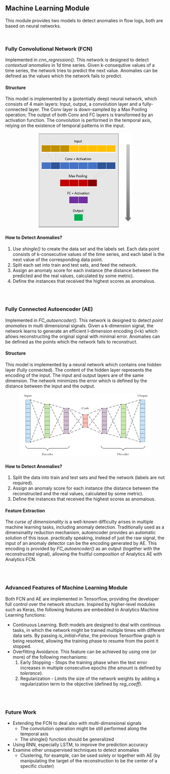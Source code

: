 ## Machine Learning Module
This module provides two models to detect anomalies in flow logs, both are based on neural networks.

<br/>

### Fully Convolutional Network (FCN)
Implemented in *cnn_regression()*. This network is designed to detect *contextual anomalies* in 1d time series. Given k-consequtive values of a time series, the network tries to predict the next value. Anomalies can be defined as the values which the network fails to predict.

#### Structure
This model is implemented by a (potentially deep) neural network, which consists of 4 main layers: Input, output, a convolution layer 
and a fully-connected layer. The Conv layer is down-sampled by a Max Pooling operation; The output of both Conv and FC layers is transformed by an activation function. The convolution is performed in the temporal axis, relying on the existence of temporal patterns
in the input. 

<p align="center">
  <img width="300" height="300" src="images/structure.png"
</p> 

#### How to Detect Anomalies?
1. Use *shingle()* to create the data set and the labels set. Each data point consists of k-consecutive values of the time series,
and each label is the next value of the corresponding data point.  
2. Split each set into train and test sets, and feed the network.  
3. Assign an anomaly score for each instance (the distance between the predicted and the real values, calculated by some metric).  
4. Define the instances that received the highest scores as anomalous.

<br/>
<br/>

### Fully Connected Autoencoder (AE)
Implemented in *FC_autoencoder()*. This network is designed to detect *point anomalies* in multi dimensional signals. Given a k-dimension signal, the network learns to generate an efficient l-dimension encoding (l<k) which allows reconstructing the original signal with minimal error. Anomalies can be defined as the points which the network fails to reconstruct. 

#### Structure
This model is implemented by a neural network which contains one hidden layer (fully connected). The content of the hidden layer represents the encoding of the input. The input and output layers are of the same dimension. The network minimizes the error which is defined by the distance between the input and the output.

<p align="center">
  <img width="420" height="200" src="images/ae.png"
</p> 

#### How to Detect Anomalies? 
1. Split the data into train and test sets and feed the network (labels are not required).  
2. Assign an anomaly score for each instance (the distance between the reconstructed and the real values, calculated by some metric).  
3. Define the instances that received the highest scores as anomalous.

#### Feature Extraction
The *curse of dimensionality* is a well-known difficulty arises in multiple machine learning tasks, including anomaly detection. Traditionally used as a dimensinality reduction mechanism, autoencoder provides an automatic solution of this issue. practically speaking, instead of just the raw signal, the input of an anomaly detector can be the encoding generated by AE. This encoding is provided by *FC_autoencoder()* as an output (together with the reconstructed signal), allowing the fruitful composition of Analytics AE with Analytics FCN.

<br/>
<br/>

### Advanced Features of Machine Learning Module
Both FCN and AE are implemented in Tensorflow, providing the developer full control over the network structure. 
Inspired by higher-level modules such as Keras, the following features are embedded in Analytics Machine Learning functions:
* Continuous Learning. Both models are designed to deal with continous tasks, in which the network might be trained multiple times
with different data sets. By passing *is_initial=False*, the previous Tensorflow graph is being resotred, allowing the training phase
to resume from the point it stopped.
* Overfitting Avoidance. This feature can be achieved by using one (or more) of the following mechanisms:
  1. Early Stopping - Stops the training phase when the test error increases in multiple consecutive epochs (the amount is defined by *tolerance*).
  2. Regularization - Limits the size of the network weights by adding a regularization term to the objective (defined by *reg_coeff*).
  
<br/>
<br/>

### Future Work
* Extending the FCN to deal also with multi-dimsnsional signals
  * The convolution operation might be still performed along the temporal axis
  * The shingle() function should be generalized
* Using RNN, especially LSTM, to improve the prediction accuracy
* Examine other unsupervised techniques to detect anomalies
  * Clustering, for example, can be used solely or together with AE (by manipulating the target of the reconstruction to be the center of a specific cluster)

